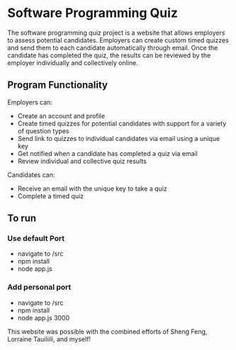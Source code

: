 # Software Programming Quiz

The software programming quiz project is a website that allows employers to assess potential candidates. Employers can create custom timed quizzes and send them to each candidate automatically through email. Once the candidate has completed the quiz, the results can be reviewed by the employer individually and collectively online. 

## Program Functionality

Employers can:
* Create an account and profile
* Create timed quizzes for potential candidates with support for a variety of question types
* Send link to quizzes to individual candidates via email using a unique key
* Get notified when a candidate has completed a quiz via email
* Review individual and collective quiz results 

Candidates can:
* Receive an email with the unique key to take a quiz
* Complete a timed quiz

## To run

### Use default Port
- navigate to /src
- npm install
- node app.js

### Add personal port
- navigate to /src
- npm install
- node app.js 3000

This website was possible with the combined efforts of Sheng Feng, Lorraine Tauiliili, and myself!
